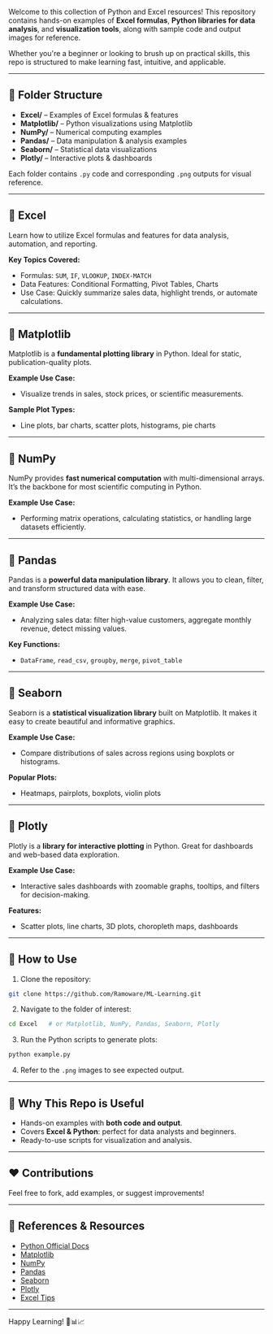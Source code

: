 Welcome to this collection of Python and Excel resources! This repository contains hands-on examples of **Excel formulas**, **Python libraries for data analysis**, and **visualization tools**, along with sample code and output images for reference.  

Whether you're a beginner or looking to brush up on practical skills, this repo is structured to make learning fast, intuitive, and applicable.  

---

## 📁 Folder Structure

- **Excel/** – Examples of Excel formulas & features  
- **Matplotlib/** – Python visualizations using Matplotlib  
- **NumPy/** – Numerical computing examples  
- **Pandas/** – Data manipulation & analysis examples  
- **Seaborn/** – Statistical data visualizations  
- **Plotly/** – Interactive plots & dashboards  

Each folder contains `.py` code and corresponding `.png` outputs for visual reference.  

---

## 🔹 Excel

Learn how to utilize Excel formulas and features for data analysis, automation, and reporting.

**Key Topics Covered:**  
- Formulas: `SUM`, `IF`, `VLOOKUP`, `INDEX-MATCH`  
- Data Features: Conditional Formatting, Pivot Tables, Charts  
- Use Case: Quickly summarize sales data, highlight trends, or automate calculations.  

---

## 🔹 Matplotlib

Matplotlib is a **fundamental plotting library** in Python. Ideal for static, publication-quality plots.  

**Example Use Case:**  
- Visualize trends in sales, stock prices, or scientific measurements.  

**Sample Plot Types:**  
- Line plots, bar charts, scatter plots, histograms, pie charts  

---

## 🔹 NumPy

NumPy provides **fast numerical computation** with multi-dimensional arrays. It’s the backbone for most scientific computing in Python.  

**Example Use Case:**  
- Performing matrix operations, calculating statistics, or handling large datasets efficiently.  

---

## 🔹 Pandas

Pandas is a **powerful data manipulation library**. It allows you to clean, filter, and transform structured data with ease.  

**Example Use Case:**  
- Analyzing sales data: filter high-value customers, aggregate monthly revenue, detect missing values.  

**Key Functions:**  
- `DataFrame`, `read_csv`, `groupby`, `merge`, `pivot_table`  

---

## 🔹 Seaborn

Seaborn is a **statistical visualization library** built on Matplotlib. It makes it easy to create beautiful and informative graphics.  

**Example Use Case:**  
- Compare distributions of sales across regions using boxplots or histograms.  

**Popular Plots:**  
- Heatmaps, pairplots, boxplots, violin plots  

---

## 🔹 Plotly

Plotly is a **library for interactive plotting** in Python. Great for dashboards and web-based data exploration.  

**Example Use Case:**  
- Interactive sales dashboards with zoomable graphs, tooltips, and filters for decision-making.  

**Features:**  
- Scatter plots, line charts, 3D plots, choropleth maps, dashboards  

---

## 🚀 How to Use

1. Clone the repository:  
```bash
git clone https://github.com/Ramoware/ML-Learning.git
````

2. Navigate to the folder of interest:

```bash
cd Excel   # or Matplotlib, NumPy, Pandas, Seaborn, Plotly
```

3. Run the Python scripts to generate plots:

```bash
python example.py
```

4. Refer to the `.png` images to see expected output.

---

## 🌟 Why This Repo is Useful

* Hands-on examples with **both code and output**.
* Covers **Excel & Python**: perfect for data analysts and beginners.
* Ready-to-use scripts for visualization and analysis.

---

## ❤️ Contributions

Feel free to fork, add examples, or suggest improvements!

---

## 📌 References & Resources

* [Python Official Docs](https://docs.python.org/3/)
* [Matplotlib](https://matplotlib.org/)
* [NumPy](https://numpy.org/)
* [Pandas](https://pandas.pydata.org/)
* [Seaborn](https://seaborn.pydata.org/)
* [Plotly](https://plotly.com/python/)
* [Excel Tips](https://support.microsoft.com/en-us/excel)

---

Happy Learning! 🎉📊📈
